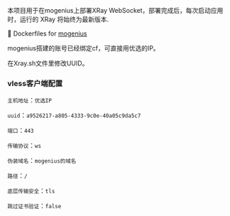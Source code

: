 
本项目用于在mogenius上部署XRay WebSocket，部署完成后，每次启动应用时，运行的 XRay 将始终为最新版本.

:whale: Dockerfiles for [mogenius](https://mogenius.io)

mogenius搭建的账号已经绑定cf，可直接用优选的IP。

在Xray.sh文件里修改UUID。

###  vless客户端配置

`主机地址`：`优选IP`

`uuid`：`a9526217-a805-4333-9c0e-40a05c9da5c7`

`端口`：`443`

`传输协议`：`ws`

`伪装域名`：`mogenius的域名`

`路径`：`/`

`底层传输安全`：`tls`

`跳过证书验证`：`false`
